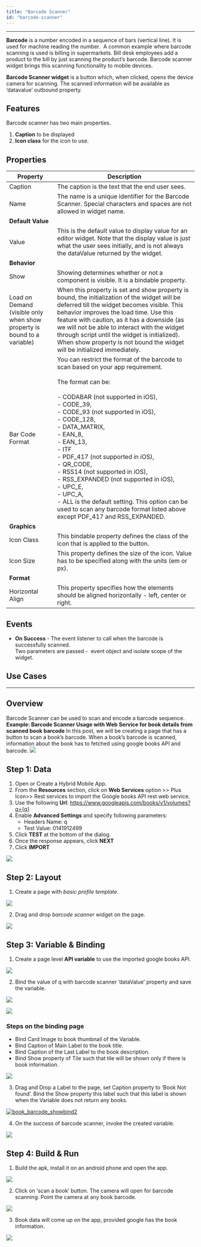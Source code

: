 ```yaml
---
title: "Barcode Scanner"
id: "barcode-scanner"
---
```

---

**Barcode** is a number encoded in a sequence of bars (vertical line). It is used for machine reading the number.  A common example where barcode scanning is used is billing in supermarkets. Bill desk employees add a product to the bill by just scanning the product’s barcode. Barcode scanner widget brings this scanning functionality to mobile devices.

**Barcode Scanner widget** is a button which, when clicked, opens the device camera for scanning. The scanned information will be available as ‘datavalue’ outbound property.

## Features

Barcode scanner has two main properties.

1. **Caption** to be displayed
2. **Icon class** for the icon to use.

## Properties

| **Property** | **Description** |
| --- | --- |
| Caption | The caption is the text that the end user sees. |
| Name | The name is a unique identifier for the Barcode Scanner. Special characters and spaces are not allowed in widget name. |
| **Default Value** |
| Value | This is the default value to display value for an editor widget. Note that the display value is just what the user sees initially, and is not always the dataValue returned by the widget. |
| **Behavior** |
| Show | Showing determines whether or not a component is visible. It is a bindable property. |
| Load on Demand (visible only when show property is bound to a variable) | When this property is set and show property is bound, the initialization of the widget will be deferred till the widget becomes visible. This behavior improves the load time. Use this feature with caution, as it has a downside (as we will not be able to interact with the widget through script until the widget is initialized). When show property is not bound the widget will be initialized immediately. |
| Bar Code Format | You can restrict the format of the barcode to scan based on your app requirement.<br><br> The format can be: <br><br> - CODABAR (not supported in iOS), <br> - CODE_39, <br> - CODE_93 (not supported in iOS), <br> - CODE_128, <br> - DATA_MATRIX, <br> - EAN_8, <br> - EAN_13, <br> - ITF <br> - PDF_417 (not supported in iOS), <br> - QR_CODE, <br> - RSS14 (not supported in iOS), <br> - RSS_EXPANDED (not supported in iOS), <br> - UPC_E, <br> - UPC_A, <br> - ALL is the default setting. This option can be used to scan any barcode format listed above except PDF_417 and RSS_EXPANDED.  |
| **Graphics** |
| Icon Class | This bindable property defines the class of the icon that is applied to the button. |
| Icon Size | This property defines the size of the icon. Value has to be specified along with the units (em or px). |
| **Format** |
| Horizontal Align | This property specifies how the elements should be aligned horizontally - left, center or right. |

## Events

- **On Success** - The event listener to call when the barcode is successfully scanned.   
Two parameters are passed -  event object and isolate scope of the widget.

## Use Cases
---

## Overview

Barcode Scanner can be used to scan and encode a barcode sequence. **Example: Barcode Scanner Usage with Web Service for book details from scanned book barcode** In this post, we will be creating a page that has a button to scan a book’s barcode. When a book’s barcode is scanned, information about the book has to fetched using google books API and barcode. [![](/learn/assets/book_barcode_run3.png)](/learn/assets/book_barcode_run3.png)

## Step 1: Data

1. Open or Create a Hybrid Mobile App.
2. From the **Resources** section, click on **Web Services** option >> Plus Icon>> Rest services to import the Google books API rest web service.   
3. Use the following **Url**: https://www.googleapis.com/books/v1/volumes?q={q}
4. Enable **Advanced Settings** and specify following parameters:
    - Headers Name: q
    - Test Value: 0141912499
5. Click **TEST** at the bottom of the dialog.
6. Once the response appears, click **NEXT**
7. Click **IMPORT**
    
[![](/learn/assets/book_barcode_service.png)](/learn/assets/book_barcode_service.png)

## Step 2: Layout

1. Create a page with _basic profile template_. 

[![](/learn/assets/book_barcode_template.png)](/learn/assets/book_barcode_template.png)

2. Drag and drop _barcode scanner_ widget on the page. 

[![](/learn/assets/book_barcode_design.png)](/learn/assets/book_barcode_design.png)

## Step 3: Variable & Binding

1. Create a page level **API variable** to use the imported google books API. 

[![](/learn/assets/book_barcode_sv.png)](/learn/assets/book_barcode_sv.png)

2. Bind the value of q with barcode scanner ‘dataValue’ property and save the variable. 

[![](/learn/assets/book_barcode_svdata.png)](/learn/assets/book_barcode_svdata.png) 

[![](/learn/assets/book_barcode_svdatabind.png)](/learn/assets/book_barcode_svdatabind.png)

### Steps on the binding page

- Bind Card Image to book thumbnail of the Variable.
- Bind Caption of Main Label to the book title.
- Bind Caption of the Last Label to the book description.
- Bind Show property of Tile such that tile will be shown only if there is book information. 

[![](/learn/assets/book_barcode_showbind.png)](/learn/assets/book_barcode_showbind.png)

3. Drag and Drop a Label to the page, set Caption property to ‘Book Not found’. Bind the Show property this label such that this label is shown when the Variable does not return any books. 

[![book_barcode_showbind2](/learn/assets/book_barcode_showbind2.png)](/learn/assets/book_barcode_showbind2.png)

4. On the success of barcode scanner, invoke the created variable. 

[![](/learn/assets/book_barcode_event.png)](/learn/assets/book_barcode_event.png)

## Step 4: Build & Run

1. Build the apk, install it on an android phone and open the app. 

[![](/learn/assets/book_barcode_run1.png)](/learn/assets/book_barcode_run1.png)

2. Click on ‘scan a book’ button. The camera will open for barcode scanning. Point the camera at any book barcode. 

[![](/learn/assets/book_barcode_run2.png)](/learn/assets/book_barcode_run2.png)

3. Book data will come up on the app, provided google has the book information. 

[![](/learn/assets/book_barcode_run3.png)](/learn/assets/book_barcode_run3.png)


